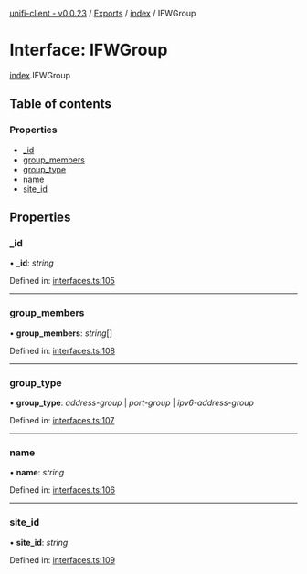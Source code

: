 [unifi-client - v0.0.23](../README.md) / [Exports](../modules.md) / [index](../modules/index.md) / IFWGroup

# Interface: IFWGroup

[index](../modules/index.md).IFWGroup

## Table of contents

### Properties

- [\_id](index.ifwgroup.md#_id)
- [group\_members](index.ifwgroup.md#group_members)
- [group\_type](index.ifwgroup.md#group_type)
- [name](index.ifwgroup.md#name)
- [site\_id](index.ifwgroup.md#site_id)

## Properties

### \_id

• **\_id**: *string*

Defined in: [interfaces.ts:105](https://github.com/thib3113/unifi-client/blob/6f21a04/src/interfaces.ts#L105)

___

### group\_members

• **group\_members**: *string*[]

Defined in: [interfaces.ts:108](https://github.com/thib3113/unifi-client/blob/6f21a04/src/interfaces.ts#L108)

___

### group\_type

• **group\_type**: *address-group* \| *port-group* \| *ipv6-address-group*

Defined in: [interfaces.ts:107](https://github.com/thib3113/unifi-client/blob/6f21a04/src/interfaces.ts#L107)

___

### name

• **name**: *string*

Defined in: [interfaces.ts:106](https://github.com/thib3113/unifi-client/blob/6f21a04/src/interfaces.ts#L106)

___

### site\_id

• **site\_id**: *string*

Defined in: [interfaces.ts:109](https://github.com/thib3113/unifi-client/blob/6f21a04/src/interfaces.ts#L109)
